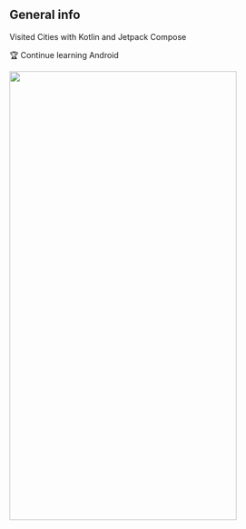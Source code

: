 ## General info
Visited Cities with Kotlin and Jetpack Compose

🏆 Continue learning Android
	
  <img src="https://user-images.githubusercontent.com/9380512/205706407-15c06670-7f2c-4b79-931b-d19028c9517f.png" width="400" height="790">
	
